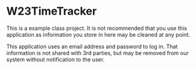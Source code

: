 # W23TimeTracker

This is a example class project.  It is not recommended that you use this application as information you store in here may be cleaned at any point.

This application uses an email address and password to log in.  That information is not shared with 3rd parties, but may be removed from our system without notification to the user.
